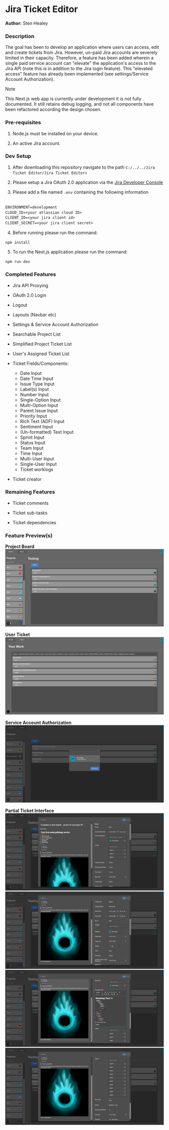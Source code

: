 # Jira Ticket Editor

**Author:** Sten Healey


### **Description**
The goal has been to develop an application where users can access, edit and create tickets from Jira. However, un-paid Jira accounts are severely limited in their capacity. Therefore, a feature has been added wherein a single paid service account can "elevate" the application's access to the Jira API (note this is in addition to the Jira login feature). This "elevated access" feature has already been implemented (see settings/Service Account Authorization).

> [!Note] 
> This Next.js web app is currently under development it is not fully documented. It still retains debug logging, and not all components have been refactored according the design chosen.


### **Pre-requisites**

1. Node.js must be installed on your device.

2. An active Jira account.


### **Dev Setup**

1. After downloading this repository navigate to the path `C:/../../Jira Ticket Editor/Jira Ticket Editor>`

2. Please setup a Jira OAuth 2.0 application via the [Jira Developer Console](https://developer.atlassian.com/console/myapps/)

3. Please add a file named `.env` containing the following information

```txt

ENVIRONMENT=development
CLOUD_ID=<your atlassian cloud ID>
CLIENT_ID=<your jira client id>
CLIENT_SECRET=<your jira client secret>

```

4. Before running please run the command:

```shell
npm install
```

5. To run the Next.js application please run the command:

```shell
npm run dev
```


### **Completed Features**

- Jira API Proxying

- OAuth 2.0 Login

- Logout

- Layouts (Navbar etc)

- Settings & Service Account Authorization

- Searchable Project List

- Simplified Project Ticket List

- User's Assigned Ticket List

- Ticket Fields/Components:
  - Date Input
  - Date Time Input
  - Issue Type Input
  - Label(s) Input
  - Number Input
  - Single-Option Input
  - Multi-Option Input
  - Parent Issue Input
  - Priority Input
  - Rich Text (ADF) Input
  - Sentiment Input
  - (Un-formatted) Text Input
  - Sprint Input
  - Status Input
  - Team Input
  - Time Input
  - Multi-User Input
  - Single-User Input
  - Ticket worklogs

- Ticket creator


### **Remaining Features**

- Ticket comments

- Ticket sub-tasks

- Ticket dependencies

### **Feature Preview(s)**

**Project Board**
![Project Board](Docs/Project%20Boards.PNG)

**User Ticket**
![User Ticket Board](Docs/User%20Tickets.PNG)

**Service Account Authorization**
![Service Account Authorization](Docs/Service%20Account%20Authorization%20v2.PNG)

**Partial Ticket Interface**
![Ticket Interface Part 1](Docs/Incomplete%20Ticket%20Interface%20Part%201.PNG)
![Ticket Interface Part 2](Docs/Incomplete%20Ticket%20Interface%20Part%202.PNG)
![Ticket Interface Part 3](Docs/Incomplete%20Ticket%20Interface%20Part%203.PNG)
![Ticket Interface Part 4](Docs/Incomplete%20Ticket%20Interface%20Part%204.PNG)